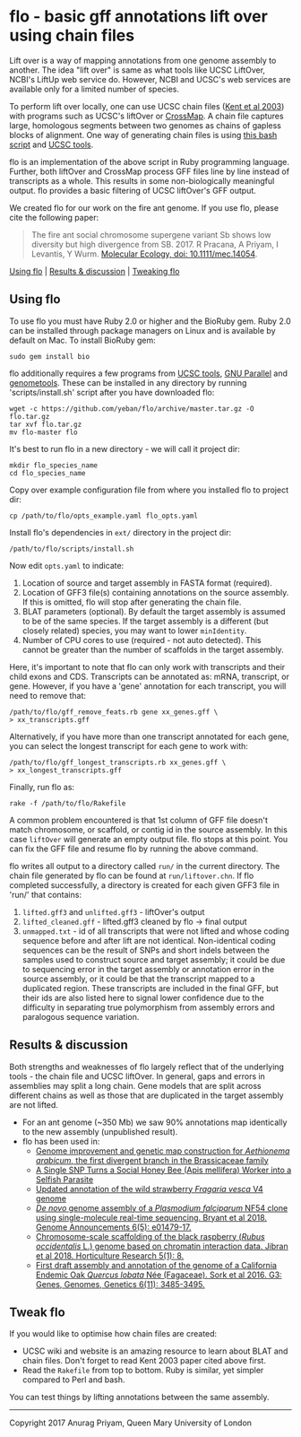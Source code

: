 # flo - basic gff annotations lift over using chain files

Lift over is a way of mapping annotations from one genome assembly to another.
The idea "lift over" is same as what tools like UCSC LiftOver, NCBI's LiftUp
web service do. However, NCBI and UCSC's web services are available only for
a limited number of species.

To perform lift over locally, one can use UCSC chain files ([Kent et al 2003][kent2003])
with programs such as UCSC's liftOver or [CrossMap][crossmap]. A chain file captures
large, homologous segments between two genomes as chains of gapless blocks of
alignment. One way of generating chain files is using [this bash script][kent-script]
and [UCSC tools][ucsc-tools].

flo is an implementation of the above script in Ruby programming language. Further,
both liftOver and CrossMap process GFF files line by line instead of transcripts as
a whole. This results in some non-biologically meaningful output. flo provides a
basic filtering of UCSC liftOver's GFF output.

We created flo for our work on the fire ant genome. If you use flo, please cite
the following paper:

> The fire ant social chromosome supergene variant Sb shows low diversity but
> high divergence from SB. 2017. R Pracana, A Priyam, I Levantis, Y Wurm.
> [Molecular Ecology, doi: 10.1111/mec.14054](http://onlinelibrary.wiley.com/doi/10.1111/mec.14054/full).

[Using flo](#using-flo) | [Results & discussion](#results--discussion) | [Tweaking flo](#tweak-flo)

## Using flo

To use flo you must have Ruby 2.0 or higher and the BioRuby gem. Ruby 2.0 can
be installed through package managers on Linux and is available by default on
Mac. To install BioRuby gem:

    sudo gem install bio

flo additionally requires a few programs from [UCSC tools][ucsc-tools], [GNU
Parallel][gnu-parallel] and [genometools][genometools]. These can be
installed in any directory by running 'scripts/install.sh' script
after you have downloaded flo:

    wget -c https://github.com/yeban/flo/archive/master.tar.gz -O flo.tar.gz
    tar xvf flo.tar.gz
    mv flo-master flo

It's best to run flo in a new directory - we will call it project dir:

    mkdir flo_species_name
    cd flo_species_name

Copy over example configuration file from where you installed flo to
project dir:

    cp /path/to/flo/opts_example.yaml flo_opts.yaml

Install flo's dependencies in `ext/` directory in the project dir:

    /path/to/flo/scripts/install.sh

Now edit `opts.yaml` to indicate:
1. Location of source and target assembly in FASTA format (required).
2. Location of GFF3 file(s) containing annotations on the source
   assembly. If this is omitted, flo will stop after generating
   the chain file.
3. BLAT parameters (optional). By default the target assembly is
   assumed to be of the same species. If the target assembly is
   a different (but closely related) species, you may want to
   lower `minIdentity`.
4. Number of CPU cores to use (required - not auto detected). This  
   cannot be greater than the number of scaffolds in the target assembly.

Here, it's important to note that flo can only work with transcripts
and their child exons and CDS. Transcripts can be annotated as: mRNA,
transcript, or gene. However, if you have a 'gene' annotation for
each transcript, you will need to remove that:

    /path/to/flo/gff_remove_feats.rb gene xx_genes.gff \
    > xx_transcripts.gff

Alternatively, if you have more than one transcript annotated for
each gene, you can select the longest transcript for each gene to
work with:

    /path/to/flo/gff_longest_transcripts.rb xx_genes.gff \
    > xx_longest_transcripts.gff

Finally, run flo as:

    rake -f /path/to/flo/Rakefile

A common problem encountered is that 1st column of GFF file doesn't match
chromosome, or scaffold, or contig id in the source assembly. In this case
`liftOver` will generate an empty output file. flo stops at this point. You
can fix the GFF file and resume flo by running the above command.

flo writes all output to a directory called `run/` in the current directory.
The chain file generated by flo can be found at `run/liftover.chn`. If flo
completed successfully, a directory is created for each given GFF3 file in
'run/' that contains:
1. `lifted.gff3` and `unlifted.gff3` - liftOver's output
2. `lifted_cleaned.gff` - lifted.gff3 cleaned by flo -> final output
3. `unmapped.txt` - id of all transcripts that were not lifted and whose
   coding sequence before and after lift are not identical. Non-identical
   coding sequences can be the result of SNPs and short indels between the
   samples used to construct source and target assembly; it could be due to
   sequencing error in the target assembly or annotation error in the source
   assembly, or it could be that the transcript mapped to a duplicated region.
   These transcripts are included in the final GFF, but their ids are also
   listed here to signal lower confidence due to the difficulty in separating
   true polymorphism from assembly errors and paralogous sequence variation.

## Results & discussion
Both strengths and weaknesses of flo largely reflect that of the underlying
tools - the chain file and UCSC liftOver. In general, gaps and errors in
assemblies may split a long chain. Gene models that are split across
different chains as well as those that are duplicated in the target
assembly are not lifted.

- For an ant genome (~350 Mb) we saw 90% annotations map identically to
the new assembly (unpublished result).
- flo has been used in:
  - [Genome improvement and genetic map construction for _Aethionema arabicum_, the first divergent branch in the Brassicaceae family](https://www.biorxiv.org/content/10.1101/662684v1.abstract)
  - [A Single SNP Turns a Social Honey Bee (Apis mellifera) Worker into a Selfish Parasite](https://academic.oup.com/mbe/article/36/3/516/5232789)
  - [Updated annotation of the wild strawberry _Fragaria vesca_ V4 genome](https://www.nature.com/articles/s41438-019-0142-6)
  - [_De novo_ genome assembly of a _Plasmodium falciparum_ NF54 clone using single-molecule real-time sequencing. Bryant et al 2018. Genome Announcements 6(5): e01479-17.](http://genomea.asm.org/content/6/5/e01479-17.short)
  - [Chromosome-scale scaffolding of the black raspberry (_Rubus occidentalis_ L.) genome based on chromatin interaction data. Jibran et al 2018. Horticulture Research 5(1): 8.](https://www.nature.com/articles/s41438-017-0013-y)
  - [First draft assembly and annotation of the genome of a California Endemic Oak _Quercus lobata_ Née (Fagaceae). Sork et al 2016. G3: Genes, Genomes, Genetics 6(11): 3485-3495.](https://doi.org/10.1534/g3.116.030411)

## Tweak flo
If you would like to optimise how chain files are created:
- UCSC wiki and website is an amazing resource to learn about BLAT and
  chain files. Don't forget to read Kent 2003 paper cited above first.
- Read the `Rakefile` from top to bottom. Ruby is similar, yet simpler
  compared to Perl and bash.

You can test things by lifting annotations between the same assembly.

---
Copyright 2017 Anurag Priyam, Queen Mary University of London

[kent-script]: http://hgwdev.cse.ucsc.edu/~kent/src/unzipped/hg/doc/liftOver.txt
[kent2003]: http://www.pnas.org/content/100/20/11484.full
[ucsc-tools]: http://hgdownload.cse.ucsc.edu/admin/exe/
[gnu-parallel]: https://www.gnu.org/software/parallel/
[genometools]: http://genometools.org/
[crossmap]: http://crossmap.sourceforge.net/
